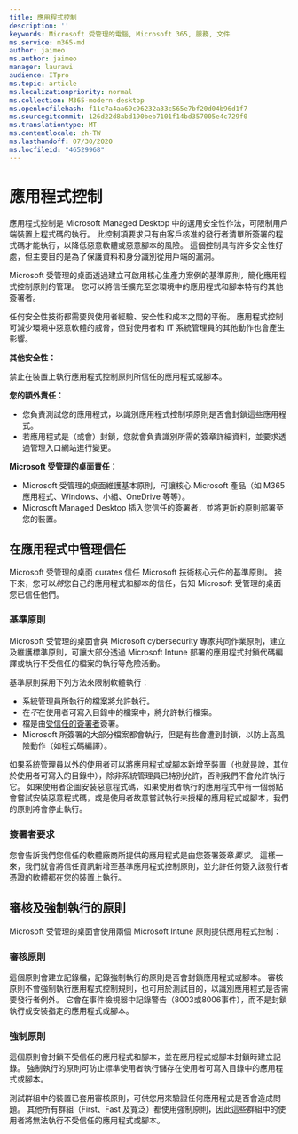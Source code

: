 ```yaml
---
title: 應用程式控制
description: ''
keywords: Microsoft 受管理的電腦, Microsoft 365, 服務, 文件
ms.service: m365-md
author: jaimeo
ms.author: jaimeo
manager: laurawi
audience: ITpro
ms.topic: article
ms.localizationpriority: normal
ms.collection: M365-modern-desktop
ms.openlocfilehash: f11c7a4aa69c96232a33c565e7bf20d04b96d1f7
ms.sourcegitcommit: 126d22d8abd190beb7101f14bd357005e4c729f0
ms.translationtype: MT
ms.contentlocale: zh-TW
ms.lasthandoff: 07/30/2020
ms.locfileid: "46529968"
---
```

# <a name="app-control"></a>應用程式控制

應用程式控制是 Microsoft Managed Desktop 中的選用安全性作法，可限制用戶端裝置上程式碼的執行。 此控制項要求只有由客戶核准的發行者清單所簽署的程式碼才能執行，以降低惡意軟體或惡意腳本的風險。 這個控制具有許多安全性好處，但主要目的是為了保護資料和身分識別從用戶端的漏洞。

Microsoft 受管理的桌面透過建立可啟用核心生產力案例的基準原則，簡化應用程式控制原則的管理。 您可以將信任擴充至您環境中的應用程式和腳本特有的其他簽署者。 


任何安全性技術都需要與使用者經驗、安全性和成本之間的平衡。 應用程式控制可減少環境中惡意軟體的威脅，但對使用者和 IT 系統管理員的其他動作也會產生影響。

**其他安全性：**

禁止在裝置上執行應用程式控制原則所信任的應用程式或腳本。

**您的額外責任：**

- 您負責測試您的應用程式，以識別應用程式控制項原則是否會封鎖這些應用程式。
- 若應用程式是（或會）封鎖，您就會負責識別所需的簽章詳細資料，並要求透過管理入口網站進行變更。

**Microsoft 受管理的桌面責任：**

- Microsoft 受管理的桌面維護基本原則，可讓核心 Microsoft 產品（如 M365 應用程式、Windows、小組、OneDrive 等等）。
- Microsoft Managed Desktop 插入您信任的簽署者，並將更新的原則部署至您的裝置。


## <a name="managing-trust-in-applications"></a>在應用程式中管理信任

Microsoft 受管理的桌面 curates 信任 Microsoft 技術核心元件的基準原則。 接下來，您可以*將*您自己的應用程式和腳本的信任，告知 Microsoft 受管理的桌面您已信任他們。

### <a name="base-policy"></a>基準原則

Microsoft 受管理的桌面會與 Microsoft cybersecurity 專家共同作業原則，建立及維護標準原則，可讓大部分透過 Microsoft Intune 部署的應用程式封鎖代碼編譯或執行不受信任的檔案的執行等危險活動。

基準原則採用下列方法來限制軟體執行：

- 系統管理員所執行的檔案將允許執行。
- 在*不*在使用者可寫入目錄中的檔案中，將允許執行檔案。
- 檔是由[受信任的簽署者](#signer-requests)簽署。
- Microsoft 所簽署的大部分檔案都會執行，但是有些會遭到封鎖，以防止高風險動作（如程式碼編譯）。


如果系統管理員以外的使用者可以將應用程式或腳本新增至裝置（也就是說，其位於使用者可寫入的目錄中），除非系統管理員已特別允許，否則我們不會允許執行它。 如果使用者企圖安裝惡意程式碼，如果使用者執行的應用程式中有一個弱點會嘗試安裝惡意程式碼，或是使用者故意嘗試執行未授權的應用程式或腳本，我們的原則將會停止執行。

### <a name="signer-requests"></a>簽署者要求

您會告訴我們您信任的軟體廠商所提供的應用程式是由您簽署簽章*要求*。 這樣一來，我們就會將信任資訊新增至基準應用程式控制原則，並允許任何簽入該發行者憑證的軟體都在您的裝置上執行。

## <a name="audit-and-enforced-policies"></a>審核及強制執行的原則

Microsoft 受管理的桌面會使用兩個 Microsoft Intune 原則提供應用程式控制：

### <a name="audit-policy"></a>審核原則
這個原則會建立記錄檔，記錄強制執行的原則是否會封鎖應用程式或腳本。 審核原則不會強制執行應用程式控制規則，也可用於測試目的，以識別應用程式是否需要發行者例外。 它會在事件檢視器中記錄警告（8003或8006事件），而不是封鎖執行或安裝指定的應用程式或腳本。

### <a name="enforced-policy"></a>強制原則
這個原則會封鎖不受信任的應用程式和腳本，並在應用程式或腳本封鎖時建立記錄。 強制執行的原則可防止標準使用者執行儲存在使用者可寫入目錄中的應用程式或腳本。

測試群組中的裝置已套用審核原則，可供您用來驗證任何應用程式是否會造成問題。 其他所有群組（First、Fast 及寬泛）都使用強制原則，因此這些群組中的使用者將無法執行不受信任的應用程式或腳本。







